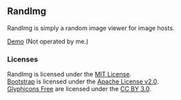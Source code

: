 ## RandImg
RandImg is simply a random image viewer for image hosts.

[Demo](http://imglurk.in) (Not operated by me.)

### Licenses
RandImg is licensed under the [MIT License](https://github.com/laCour/RandImg/blob/master/LICENSE.md).<br>
[Bootstrap](http://twitter.github.com/bootstrap/) is licensed under the [Apache License v2.0](http://www.apache.org/licenses/LICENSE-2.0).<br>
[Glyphicons Free](http://glyphicons.com/) are licensed under the [CC BY 3.0](http://creativecommons.org/licenses/by/3.0/).